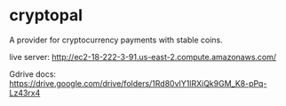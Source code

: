 # cryptopal

A provider for cryptocurrency payments with stable coins.

live server: http://ec2-18-222-3-91.us-east-2.compute.amazonaws.com/

Gdrive docs:
https://drive.google.com/drive/folders/1Rd80vIY1lRXiQk9GM_K8-pPq-Lz43rx4
